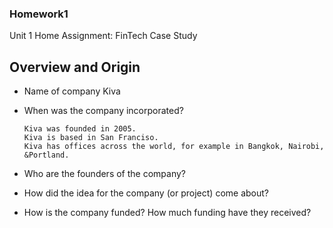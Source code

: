 ### Homework1
Unit 1 Home Assignment: FinTech Case Study

## Overview and Origin

* Name of company
    Kiva
    
* When was the company incorporated?

      Kiva was founded in 2005. 
      Kiva is based in San Franciso.  
      Kiva has offices across the world, for example in Bangkok, Nairobi, &Portland.

* Who are the founders of the company?

* How did the idea for the company (or project) come about?

* How is the company funded? How much funding have they received?